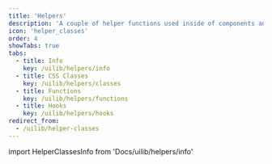 ```yaml
---
title: 'Helpers'
description: 'A couple of helper functions used inside of components and extensions.'
icon: 'helper_classes'
order: 4
showTabs: true
tabs:
  - title: Info
    key: /uilib/helpers/info
  - title: CSS Classes
    key: /uilib/helpers/classes
  - title: Functions
    key: /uilib/helpers/functions
  - title: Hooks
    key: /uilib/helpers/hooks
redirect_from:
  - /uilib/helper-classes
---
```


import HelperClassesInfo from 'Docs/uilib/helpers/info'

<HelperClassesInfo />
